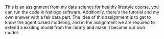 This is an assignment from my data science for healthy lifestyle course, you can run the code in Netlogo software. Additionlly, there's the tutorial and my own answer with a fair data part. 
The idea of this assignment is to get to know the agent based modeling, and in the assignment we are required to extend a exsiting model from the library and make it become our own model. 
